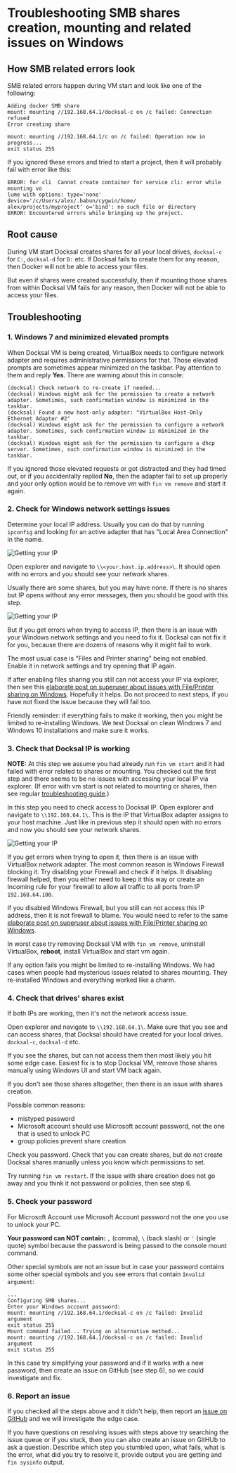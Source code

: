 # Troubleshooting SMB shares creation, mounting and related issues on Windows

## How SMB related errors look

SMB related errors happen during VM start and look like one of the following:

```
Adding docker SMB share
mount: mounting //192.168.64.1/docksal-c on /c failed: Connection refused
Error creating share
```

```
mount: mounting //192.168.64.1/c on /c failed: Operation now in progress...
exit status 255
```

If you ignored these errors and tried to start a project, then it will probably fail with error like this:

```
ERROR: for cli  Cannot create container for service cli: error while mounting vo
lume with options: type='none' device='/c/Users/alex/.babun/cygwin/home/
alex/projects/myproject' o='bind': no such file or directory
ERROR: Encountered errors while bringing up the project.
```

## Root cause

During VM start Docksal creates shares for all your local drives, `docksal-c` for `C:`,
`docksal-d` for `D:` etc. If Docksal fails to create them for any reason,
then Docker will not be able to access your files.

But even if shares were created successfully, then if mounting those shares from within Docksal VM fails
for any reason, then Docker will not be able to access your files.

## Troubleshooting

### 1. Windows 7 and minimized elevated prompts

When Docksal VM is being created, VirtualBox needs to configure network adapter and requires
administrative permissions for that. Those elevated prompts are sometimes appear minimized on the taskbar.
Pay attention to them and reply **Yes**. There are warning about this in console:

```
(docksal) Check network to re-create if needed...
(docksal) Windows might ask for the permission to create a network adapter. Sometimes, such confirmation window is minimized in the taskbar.
(docksal) Found a new host-only adapter: "VirtualBox Host-Only Ethernet Adapter #2"
(docksal) Windows might ask for the permission to configure a network adapter. Sometimes, such confirmation window is minimized in the taskbar.
(docksal) Windows might ask for the permission to configure a dhcp server. Sometimes, such confirmation window is minimized in the taskbar.
```

If you ignored those elevated requests or got distracted and they had timed out,
or if you accidentally replied **No**, then the adapter fail to set up properly and
your only option would be to remove vm with `fin vm remove` and start it again.


### 2. Check for Windows network settings issues

Determine your local IP address. Usually you can do that by running `ipconfig` and
looking for an active adapter that has "Local Area Connection" in the name.

![Getting your IP](_img/troubleshooting-smb-getting-your-ip.png)

Open explorer and navigate to `\\<your.host.ip.address>\`.
It should open with no errors and you should see your network shares.

Usually there are some shares, but you may have none. If there is no shares but IP opens
without any error messages, then you should be good with this step.

![Getting your IP](_img/troubleshooting-smb-your-shares.png)

But if you get errors when trying to access IP, then there is an issue with your Windows network settings and
you need to fix it. Docksal can not fix it for you, because there are dozens of reasons why it
might fail to work.

The most usual case is "Files and Printer sharing" being not enabled. Enable it in network settings and
try opening that IP again.

If after enabling files sharing you still can not access your IP via explorer,
then see this [elaborate post on superuser about issues with File/Printer sharing on Windows](https://superuser.com/a/446500/140872).
Hopefully it helps. Do not proceed to next steps, if you have not fixed the issue
because they will fail too.

Friendly reminder: if everything fails to make it working, then you might be limited to
re-installing Windows. We test Docksal on clean Windows 7 and Windows 10 installations and
make sure it works.


### 3. Check that Docksal IP is working

**NOTE:** At this step we assume you had already run `fin vm start` and it had failed
with error related to shares or mounting. You checked out the first step and there seems to be no
issues with accessing your local IP via explorer. (If error with vm
start is not related to mounting or shares, then see regular [troubleshooting guide](troubleshooting.md).)

In this step you need to check access to Docksal IP. Open explorer and navigate to `\\192.168.64.1\`.
This is the IP that VirtualBox adapter assigns to your host machine. Just like in previous step it
should open with no errors and now you should see your network shares.

![Getting your IP](_img/troubleshooting-smb-your-shares2.png)

If you get errors when trying to open it, then there is an issue with VirtualBox network adapter. The
most common reason is Windows Firewall blocking it. Try disabling your Firewall and check if it
helps. It disabling firewall helped, then you either need to keep it this way or create an
Incoming rule for your firewall to allow all traffic to all ports from IP `192.168.64.100`.

If you disabled Windows Firewall, but you still can not access this IP address, then it is not
firewall to blame. You would need to refer to the same
[elaborate post on superuser about issues with File/Printer sharing on Windows](https://superuser.com/a/446500/140872).

In worst case try removing Docksal VM with `fin vm remove`, uninstall VirtualBox, **reboot**, install
VirtualBox and start vm again.

If any option fails you might be limited to re-installing Windows. We had cases when
people had mysterious issues related to shares mounting. They re-installed Windows and everything
worked like a charm.

### 4. Check that drives' shares exist

If both IPs are working, then it's not the network access issue.

Open explorer and navigate to `\\192.168.64.1\`. Make sure that you see and can
access shares, that Docksal should have created for your local drives. `docksal-c`, `docksal-d` etc.

If you see the shares, but can not access them then most likely you hit some edge case. Easiest
fix is to stop Docksal VM, remove those shares manually using Windows UI and start VM back again.

If you don't see those shares altogether, then there is an issue with shares creation.

Possible common reasons:

* mistyped password
* Microsoft account should use Microsoft account password, not the one that is used to unlock PC
* group policies prevent share creation

Check you password. Check that you can create shares, but do not create Docksal shares manually
unless you know which permissions to set.

Try running `fin vm restart`. If the issue with share creation does not go away and you think
it not password or policies, then see step 6.

### 5. Check your password

For Microsoft Account use Microsoft Account password not the one you use to unlock your PC.

**Your password can NOT contain:** `,` (comma), `\` (back slash) or `'` (single quote) symbol
because the password is being passed to the console mount command.

Other special symbols are not an issue but in case your password contains some other special
symbols and you see errors that contain `Invalid argument`:

```
...
Configuring SMB shares...
Enter your Windows account password:
mount: mounting //192.168.64.1/docksal-c on /c failed: Invalid argument
exit status 255
Mount command failed... Trying an alternative method...
mount: mounting //192.168.64.1/docksal-c on /c failed: Invalid argument
exit status 255
```

In this case try simplifying your password and if it works with a new password,
then create an issue on GitHub (see step 6), so we could investigate and fix.

### 6. Report an issue

If you checked all the steps above and it didn't help, then report an
[issue on GitHub](https://github.com/docksal/docksal/issues) and we will investigate the edge case.

If you have questions on resolving issues with steps above try searching the issue queue or
if you stuck, then you can also create an issue on GitHUb to ask a question. Describe which step
you stumbled upon, what fails, what is the error, what did you try to resolve it, provide output
you are getting and `fin sysinfo` output.